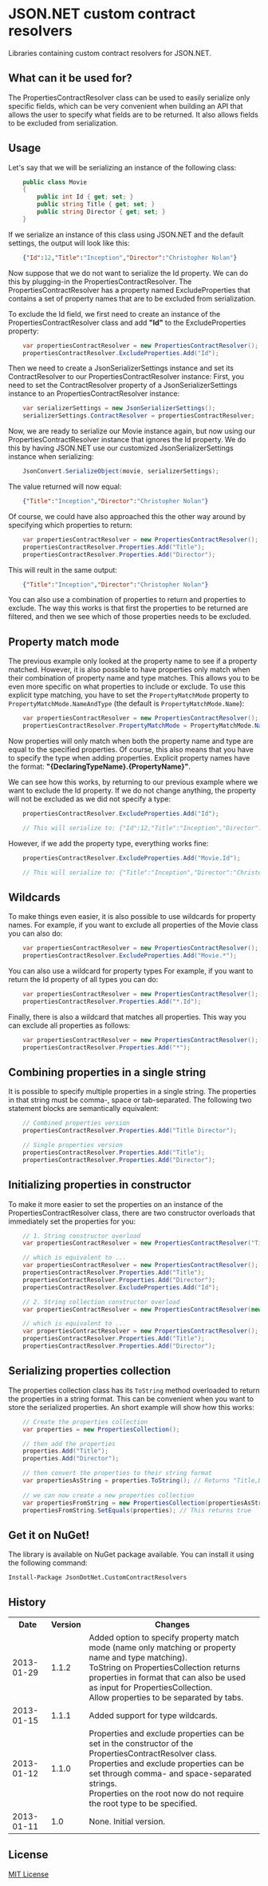 # JSON.NET custom contract resolvers
Libraries containing custom contract resolvers for JSON.NET.

## What can it be used for?
The PropertiesContractResolver class can be used to easily serialize only specific fields, which can be very convenient when building an API that allows the user to specify what fields are to be returned. It also allows fields to be excluded from serialization.

## Usage
Let's say that we will be serializing an instance of the following class:
```c#
    public class Movie
    {
        public int Id { get; set; }
        public string Title { get; set; }
        public string Director { get; set; }
    }
```

If we serialize an instance of this class using JSON.NET and the default settings, the output will look like this:
```json
    {"Id":12,"Title":"Inception","Director":"Christopher Nolan"}
```
Now suppose that we do not want to serialize the Id property. We can do this by plugging-in the PropertiesContractResolver. The PropertiesContractResolver has a property named ExcludeProperties that contains a set of property names that are to be excluded from serialization. 

To exclude the Id field, we first need to create an instance of the PropertiesContractResolver class and add **"Id"** to the ExcludeProperties property:

```c#
    var propertiesContractResolver = new PropertiesContractResolver();
    propertiesContractResolver.ExcludeProperties.Add("Id");
```

Then we need to create a JsonSerializerSettings instance and set its ContractResolver to our PropertiesContractResolver instance:
First, you need to set the ContractResolver property of a JsonSerializerSettings instance to an PropertiesContractResolver instance:
```c#
    var serializerSettings = new JsonSerializerSettings();
    serializerSettings.ContractResolver = propertiesContractResolver;
```

Now, we are ready to serialize our Movie instance again, but now using our PropertiesContractResolver instance that ignores the Id property. We do this by having JSON.NET use our customized JsonSerializerSettings instance when serializing:

```c#
    JsonConvert.SerializeObject(movie, serializerSettings);
```
The value returned will now equal:
```json
    {"Title":"Inception","Director":"Christopher Nolan"}
```
Of course, we could have also approached this the other way around by specifying which properties to return:

```c#
    var propertiesContractResolver = new PropertiesContractResolver();
    propertiesContractResolver.Properties.Add("Title");
    propertiesContractResolver.Properties.Add("Director");
```

This will reult in the same output:

```json
    {"Title":"Inception","Director":"Christopher Nolan"}
```

You can also use a combination of properties to return and properties to exclude. The way this works is that first the properties to be returned are filtered, and then we see which of those properties needs to be excluded.

## Property match mode
The previous example only looked at the property name to see if a property matched. However, it is also possible to have properties only match when their combination of property name and type matches. This allows you to be even more specific on what properties to include or exclude. To use this explicit type matching, you have to set the `PropertyMatchMode` property to `PropertyMatchMode.NameAndType` (the default is `PropertyMatchMode.Name`):
```c#
    var propertiesContractResolver = new PropertiesContractResolver();
    propertiesContractResolver.PropertyMatchMode = PropertyMatchMode.NameAndType;
```
Now properties will only match when both the property name and type are equal to the specified properties. Of course, this also means that you have to specify the type when adding properties. Explicit property names have the format: **"{DeclaringTypeName}.{PropertyName}"**. 

We can see how this works, by returning to our previous example where we want to exclude the Id property. If we do not change anything, the property will not be excluded as we did not specify a type:
```c#
    propertiesContractResolver.ExcludeProperties.Add("Id");

    // This will serialize to: {"Id":12,"Title":"Inception","Director":"Christopher Nolan"}
```

However, if we add the property type, everything works fine:
```c#
    propertiesContractResolver.ExcludeProperties.Add("Movie.Id");

    // This will serialize to: {"Title":"Inception","Director":"Christopher Nolan"}
```

## Wildcards
To make things even easier, it is also possible to use wildcards for property names. For example, if you want to exclude all properties of the Movie class you can also do:

```c#
    var propertiesContractResolver = new PropertiesContractResolver();
    propertiesContractResolver.ExcludeProperties.Add("Movie.*");
```

You can also use a wildcard for property types For example, if you want to return the Id property of all types you can do:

```c#
    var propertiesContractResolver = new PropertiesContractResolver();
    propertiesContractResolver.Properties.Add("*.Id");
```

Finally, there is also a wildcard that matches all properties. This way you can exclude all properties as follows:

```c#
    var propertiesContractResolver = new PropertiesContractResolver();
    propertiesContractResolver.Properties.Add("*");
```

## Combining properties in a single string
It is possible to specify multiple properties in a single string. The properties in that string must be comma-, space or tab-separated. The following two statement blocks are semantically equivalent:

```c#
    // Combined properties version
    propertiesContractResolver.Properties.Add("Title Director");

    // Single properties version
    propertiesContractResolver.Properties.Add("Title");
    propertiesContractResolver.Properties.Add("Director");    
```

## Initializing properties in constructor
To make it more easier to set the properties on an instance of the PropertiesContractResolver class, there are two constructor overloads that immediately set the properties for you:

```c#
    // 1. String constructor overload
    var propertiesContractResolver = new PropertiesContractResolver("Title Director", "Id");

    // which is equivalent to ...
    var propertiesContractResolver = new PropertiesContractResolver();
    propertiesContractResolver.Properties.Add("Title");
    propertiesContractResolver.Properties.Add("Director");
    propertiesContractResolver.ExcludeProperties.Add("Id");

    // 2. String collection constructor overload
    var propertiesContractResolver = new PropertiesContractResolver(new[] { "Title", "Director" }, new string[0]);

    // which is equivalent to ...
    var propertiesContractResolver = new PropertiesContractResolver();
    propertiesContractResolver.Properties.Add("Title");
    propertiesContractResolver.Properties.Add("Director");
```

## Serializing properties collection
The properties collection class has its `ToString` method overloaded to return the properties in a string format. This can be convenient when you want to store the serialized properties. An short example will show how this works:

```c#
    // Create the properties collection
    var properties = new PropertiesCollection();

    // then add the properties
    properties.Add("Title");
    properties.Add("Director");

    // then convert the properties to their string format
    var propertiesAsString = properties.ToString(); // Returns "Title,Director"
    
    // we can now create a new properties collection 
    var propertiesFromString = new PropertiesCollection(propertiesAsString);
    propertiesFromString.SetEquals(properties); // This returns true
```

## Get it on NuGet!
The library is available on NuGet package available. You can install it using the following command:

    Install-Package JsonDotNet.CustomContractResolvers

## History
<table>
  <tr>
     <th>Date</th>
     <th>Version</th>
     <th>Changes</th>
  </tr>
  <tr>
     <td>2013-01-29</td>
     <td>1.1.2</td>
     <td>
        Added option to specify property match mode (name only matching or property name and type matching).<br/>
        ToString on PropertiesCollection returns properties in format that can also be used as input for PropertiesCollection.<br/>
        Allow properties to be separated by tabs.
     </td>
  </tr>
  <tr>
     <td>2013-01-15</td>
     <td>1.1.1</td>
     <td>
        Added support for type wildcards.
     </td>
  </tr>
  <tr>
     <td>2013-01-12</td>
     <td>1.1.0</td>
     <td>
        Properties and exclude properties can be set in the constructor of the PropertiesContractResolver class.<br/>
        Properties and exclude properties can be set through comma- and space-separated strings.<br/>
        Properties on the root now do not require the root type to be specified.
     </td>
  </tr>
  <tr>
     <td>2013-01-11</td>
     <td>1.0</td>
     <td>None. Initial version.</td>
  </tr>
</table>

## License
[MIT License](https://github.com/ErikSchierboom/JsonDotNetCustomContractResolvers/blob/master/LICENSE.md)